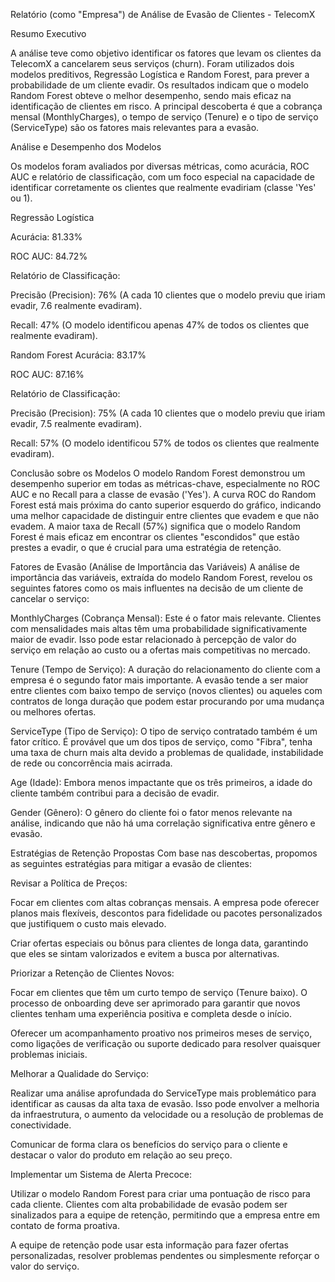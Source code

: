 Relatório (como "Empresa") de Análise de Evasão de Clientes - TelecomX


Resumo Executivo

A análise teve como objetivo identificar os fatores que levam os clientes da TelecomX a cancelarem seus serviços (churn). Foram utilizados dois modelos preditivos, Regressão Logística e Random Forest, para prever a probabilidade de um cliente evadir. Os resultados indicam que o modelo Random Forest obteve o melhor desempenho, sendo mais eficaz na identificação de clientes em risco. A principal descoberta é que a cobrança mensal (MonthlyCharges), o tempo de serviço (Tenure) e o tipo de serviço (ServiceType) são os fatores mais relevantes para a evasão.


Análise e Desempenho dos Modelos

Os modelos foram avaliados por diversas métricas, como acurácia, ROC AUC e relatório de classificação, com um foco especial na capacidade de identificar corretamente os clientes que realmente evadiriam (classe 'Yes' ou 1).



Regressão Logística

Acurácia: 81.33%

ROC AUC: 84.72%

Relatório de Classificação:

Precisão (Precision): 76% (A cada 10 clientes que o modelo previu que iriam evadir, 7.6 realmente evadiram).

Recall: 47% (O modelo identificou apenas 47% de todos os clientes que realmente evadiram).

Random Forest
Acurácia: 83.17%

ROC AUC: 87.16%

Relatório de Classificação:

Precisão (Precision): 75% (A cada 10 clientes que o modelo previu que iriam evadir, 7.5 realmente evadiram).

Recall: 57% (O modelo identificou 57% de todos os clientes que realmente evadiram).

Conclusão sobre os Modelos
O modelo Random Forest demonstrou um desempenho superior em todas as métricas-chave, especialmente no ROC AUC e no Recall para a classe de evasão ('Yes'). A curva ROC do Random Forest está mais próxima do canto superior esquerdo do gráfico, indicando uma melhor capacidade de distinguir entre clientes que evadem e que não evadem. A maior taxa de Recall (57%) significa que o modelo Random Forest é mais eficaz em encontrar os clientes "escondidos" que estão prestes a evadir, o que é crucial para uma estratégia de retenção.

Fatores de Evasão (Análise de Importância das Variáveis)
A análise de importância das variáveis, extraída do modelo Random Forest, revelou os seguintes fatores como os mais influentes na decisão de um cliente de cancelar o serviço:

MonthlyCharges (Cobrança Mensal): Este é o fator mais relevante. Clientes com mensalidades mais altas têm uma probabilidade significativamente maior de evadir. Isso pode estar relacionado à percepção de valor do serviço em relação ao custo ou a ofertas mais competitivas no mercado.

Tenure (Tempo de Serviço): A duração do relacionamento do cliente com a empresa é o segundo fator mais importante. A evasão tende a ser maior entre clientes com baixo tempo de serviço (novos clientes) ou aqueles com contratos de longa duração que podem estar procurando por uma mudança ou melhores ofertas.

ServiceType (Tipo de Serviço): O tipo de serviço contratado também é um fator crítico. É provável que um dos tipos de serviço, como "Fibra", tenha uma taxa de churn mais alta devido a problemas de qualidade, instabilidade de rede ou concorrência mais acirrada.

Age (Idade): Embora menos impactante que os três primeiros, a idade do cliente também contribui para a decisão de evadir.

Gender (Gênero): O gênero do cliente foi o fator menos relevante na análise, indicando que não há uma correlação significativa entre gênero e evasão.

Estratégias de Retenção Propostas
Com base nas descobertas, propomos as seguintes estratégias para mitigar a evasão de clientes:

Revisar a Política de Preços:

Focar em clientes com altas cobranças mensais. A empresa pode oferecer planos mais flexíveis, descontos para fidelidade ou pacotes personalizados que justifiquem o custo mais elevado.

Criar ofertas especiais ou bônus para clientes de longa data, garantindo que eles se sintam valorizados e evitem a busca por alternativas.

Priorizar a Retenção de Clientes Novos:

Focar em clientes que têm um curto tempo de serviço (Tenure baixo). O processo de onboarding deve ser aprimorado para garantir que novos clientes tenham uma experiência positiva e completa desde o início.

Oferecer um acompanhamento proativo nos primeiros meses de serviço, como ligações de verificação ou suporte dedicado para resolver quaisquer problemas iniciais.

Melhorar a Qualidade do Serviço:

Realizar uma análise aprofundada do ServiceType mais problemático para identificar as causas da alta taxa de evasão. Isso pode envolver a melhoria da infraestrutura, o aumento da velocidade ou a resolução de problemas de conectividade.

Comunicar de forma clara os benefícios do serviço para o cliente e destacar o valor do produto em relação ao seu preço.

Implementar um Sistema de Alerta Precoce:

Utilizar o modelo Random Forest para criar uma pontuação de risco para cada cliente. Clientes com alta probabilidade de evasão podem ser sinalizados para a equipe de retenção, permitindo que a empresa entre em contato de forma proativa.

A equipe de retenção pode usar esta informação para fazer ofertas personalizadas, resolver problemas pendentes ou simplesmente reforçar o valor do serviço.
